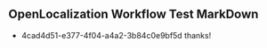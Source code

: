 ## OpenLocalization Workflow Test MarkDown
* 4cad4d51-e377-4f04-a4a2-3b84c0e9bf5d thanks!

<!--HONumber=Jan17_HO2-->


